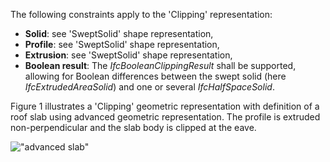 The following constraints apply to the 'Clipping' representation:

* **Solid**: see 'SweptSolid' shape representation,
* **Profile**: see 'SweptSolid' shape representation,
* **Extrusion**: see 'SweptSolid' shape representation,
* **Boolean result**: The _IfcBooleanClippingResult_ shall be supported, allowing for Boolean differences between the swept solid (here _IfcExtrudedAreaSolid_) and one or several _IfcHalfSpaceSolid_.

Figure 1 illustrates a 'Clipping' geometric representation with definition of a roof slab using advanced geometric representation. The profile is extruded non-perpendicular and the slab body is clipped at the eave.

!["advanced slab"](../../../figures/IfcSlab_Advanced-Layout1.gif "Figure 1 &mdash; Slab body clipping")